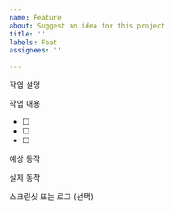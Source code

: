```yaml
---
name: Feature
about: Suggest an idea for this project
title: ''
labels: Feat
assignees: ''

---
```


작업 설명
<!-- 어떤 작업을 했는지 명확하고 간결하게 설명해주세요. -->

작업 내용

- [ ]
- [ ]
- [ ]

예상 동작

<!-- 기대했던 동작을 설명해주세요. -->
실제 동작

<!-- 실제로 발생한 동작을 설명해주세요. -->
스크린샷 또는 로그 (선택)

<!-- 시각적 정보나 에러 로그가 있다면 첨부해주세요. -->
